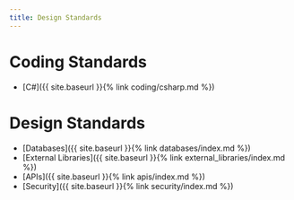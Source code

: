 ```yaml
---
title: Design Standards
---
```


Coding Standards
================
* [C#]({{ site.baseurl }}{% link coding/csharp.md %})

Design Standards
================

* [Databases]({{ site.baseurl }}{% link databases/index.md %})
* [External Libraries]({{ site.baseurl }}{% link external_libraries/index.md %})
* [APIs]({{ site.baseurl }}{% link apis/index.md %})
* [Security]({{ site.baseurl }}{% link security/index.md %})